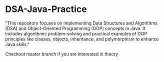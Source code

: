 # DSA-Java-Practice
"This repository focuses on implementing Data Structures and Algorithms (DSA) and Object-Oriented Programming (OOP) concepts in Java. It includes algorithmic problem-solving and practical examples of OOP principles like classes, objects, inheritance, and polymorphism to enhance Java skills."

Checkout master branch if you are interested in theory
